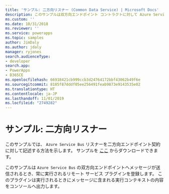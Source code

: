 ```yaml
---
title: 'サンプル: 二方向リスナー (Common Data Service) | Microsoft Docs'
description: このサンプルは双方向エンドポイント コントラクトに対して Azure Service Bus リスナーを記述する方法を示します。
ms.custom: ''
ms.date: 10/31/2018
ms.reviewer: ''
ms.service: powerapps
ms.topic: samples
author: JimDaly
ms.author: jdaly
manager: ryjones
search.audienceType:
- developer
search.app:
- PowerApps
- D365CE
ms.openlocfilehash: 66918421cb999ccb3d24764172bbf43062b49f6e
ms.sourcegitcommit: 8185f87dddf05ee256491feab9873e9143535e02
ms.translationtype: HT
ms.contentlocale: ja-JP
ms.lasthandoff: 11/01/2019
ms.locfileid: "2749282"
---
```

# <a name="sample-two-way-listener"></a>サンプル: 二方向リスナー

<!-- https://docs.microsoft.com/dynamics365/customer-engagement/developer/sample-two-way-listener -->

このサンプルでは、 `Azure Service Bus` リスナーを二方向エンドポイント契約に対して記述する方法を示します。 サンプルを [ここ](https://github.com/Microsoft/PowerApps-Samples/tree/master/cds/orgsvc/C%23/TwoWayListener) からダウンロードできます。

このサンプルは `Azure Service Bus` の双方向エンドポイントへメッセージが送信されるとき、常に実行されるリモート サービス プラグインを登録します。 このプラグインは実行されるときにメッセージに含まれる実行コンテキストの内容をコンソールへ出力します。
